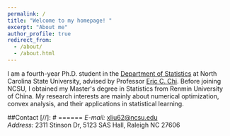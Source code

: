 ```yaml
---
permalink: /
title: "Welcome to my homepage! "
excerpt: "About me"
author_profile: true
redirect_from: 
  - /about/
  - /about.html
---
```

I am a fourth-year Ph.D. student in the [Department of Statistics](https://statistics.sciences.ncsu.edu/) at North Carolina State University, advised by Professor [Eric C. Chi](http://www.ericchi.com/). Before joining NCSU, I obtained my Master's degree in Statistics from Renmin University of China. My research interests are mainly about numerical optimization, convex analysis, and their applications in statistical learning. 

##Contact
[//]: # ======
*E-mail:* xliu62@ncsu.edu\
*Address:* 2311 Stinson Dr, 5123 SAS Hall, Raleigh NC 27606




